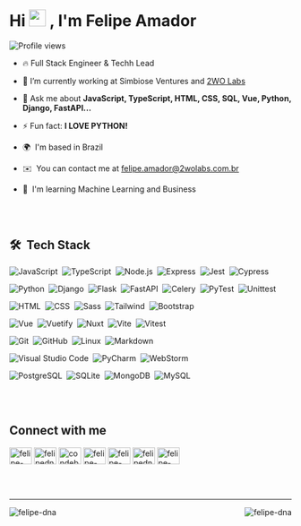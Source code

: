 <h1 align="left">
  Hi 
  <img src="https://raw.githubusercontent.com/kaueMarques/kaueMarques/master/hi.gif" width="30px">
  , I'm Felipe Amador
</h1>
<p align="left"> 
  <img src="https://komarev.com/ghpvc/?username=felipe-dna&color=c215ab" alt="Profile views" /> 
</p>


- 🔥 Full Stack Engineer & Techh Lead

- 🔭 I’m currently working at Simbiose Ventures and [2WO Labs](https://github.com/2wo-Labs)

- 💬 Ask me about **JavaScript, TypeScript, HTML, CSS, SQL, Vue, Python, Django, FastAPI...**

- ⚡ Fun fact: **I LOVE PYTHON!**

- 🌍  I'm based in Brazil

- ✉️  You can contact me at [felipe.amador@2wolabs.com.br](mailto:felipe.amador@2wolabs.com.br)

- 🧠  I'm learning Machine Learning and Business

<br><br>

## 🛠 &nbsp;Tech Stack
  
![JavaScript](https://img.shields.io/badge/-JavaScript-05122A?style=flat&logo=javascript)&nbsp;
![TypeScript](https://img.shields.io/badge/-TypeScript-05122A?style=flat&logo=typescript)&nbsp;
![Node.js](https://img.shields.io/badge/-Node.js-05122A?style=flat&logo=node.js)&nbsp;
![Express](https://img.shields.io/badge/-Express-05122A?style=flat&logo=express)&nbsp;
![Jest](https://img.shields.io/badge/-Jest-05122A?style=flat&logo=jest)&nbsp;
![Cypress](https://img.shields.io/badge/-Cypress-05122A?style=flat&logo=cypress)&nbsp;

![Python](https://img.shields.io/badge/-Python-05122A?style=flat&logo=python)&nbsp;
![Django](https://img.shields.io/badge/-Django-05122A?style=flat&logo=django)&nbsp;
![Flask](https://img.shields.io/badge/-Flask-05122A?style=flat&logo=flask)&nbsp;
![FastAPI](https://img.shields.io/badge/-FastAPI-05122A?style=flat&logo=fastapi)&nbsp;
![Celery](https://img.shields.io/badge/-Celery-05122A?style=flat&logo=celery)&nbsp;
![PyTest](https://img.shields.io/badge/-PyTest-05122A?style=flat&logo=pytest)&nbsp;
![Unittest](https://img.shields.io/badge/-Unittest-05122A?style=flat&logo=pytest)&nbsp;

![HTML](https://img.shields.io/badge/-HTML-05122A?style=flat&logo=HTML5)&nbsp;
![CSS](https://img.shields.io/badge/-CSS-05122A?style=flat&logo=CSS3&logoColor=1572B6)&nbsp;
![Sass](https://img.shields.io/badge/-Sass-05122A?style=flat&logo=sass)&nbsp;
![Tailwind](https://img.shields.io/badge/-Tailwind-05122A?style=flat&logo=tailwindcss)&nbsp;
![Bootstrap](https://img.shields.io/badge/-Bootstrap-05122A?style=flat&logo=bootstrap)&nbsp;

![Vue](https://img.shields.io/badge/-Vue-05122A?style=flat&logo=vue.js)&nbsp;
![Vuetify](https://img.shields.io/badge/-Vuetify-05122A?style=flat&logo=vuetify)&nbsp;
![Nuxt](https://img.shields.io/badge/-Nuxt-05122A?style=flat&logo=nuxt.js)&nbsp;
![Vite](https://img.shields.io/badge/-Vite-05122A?style=flat&logo=vite)&nbsp;
![Vitest](https://img.shields.io/badge/-Vitest-05122A?style=flat&logo=vitest)&nbsp;

![Git](https://img.shields.io/badge/-Git-05122A?style=flat&logo=git)&nbsp;
![GitHub](https://img.shields.io/badge/-GitHub-05122A?style=flat&logo=github)&nbsp;
![Linux](https://img.shields.io/badge/-Linux-05122A?style=flat&logo=linux)&nbsp;
![Markdown](https://img.shields.io/badge/-Markdown-05122A?style=flat&logo=markdown)&nbsp;

![Visual Studio Code](https://img.shields.io/badge/-Visual%20Studio%20Code-05122A?style=flat&logo=visual-studio-code&logoColor=007ACC)&nbsp;
![PyCharm](https://img.shields.io/badge/-PyCharm-05122A?style=flat&logo=pycharm&logoColor=yellow)&nbsp;
![WebStorm](https://img.shields.io/badge/-WebStorm-05122A?style=flat&logo=webstorm&logoColor=blue)&nbsp;

![PostgreSQL](https://img.shields.io/badge/-PostgreSQL-05122A?style=flat&logo=postgresql)&nbsp;
![SQLite](https://img.shields.io/badge/-SQLite-05122A?style=flat&logo=sqlite)&nbsp;
![MongoDB](https://img.shields.io/badge/-MongoDB-05122A?style=flat&logo=mongodb)&nbsp;
![MySQL](https://img.shields.io/badge/-MySQL-05122A?style=flat&logo=mysql)&nbsp;

<br><br>

## Connect with me

<p align="left">
<a href="https://codepen.io/felipe-dna" target="blank"><img align="center" src="https://raw.githubusercontent.com/rahuldkjain/github-profile-readme-generator/master/src/images/icons/Social/codepen.svg" alt="felipe-dna" height="30" width="40" /></a>
<a href="https://dev.to/felipedna" target="blank"><img align="center" src="https://raw.githubusercontent.com/rahuldkjain/github-profile-readme-generator/master/src/images/icons/Social/devto.svg" alt="felipedna" height="30" width="40" /></a>
<a href="https://twitter.com/condebloody" target="blank"><img align="center" src="https://raw.githubusercontent.com/rahuldkjain/github-profile-readme-generator/master/src/images/icons/Social/twitter.svg" alt="condebloody" height="30" width="40" /></a>
<a href="https://linkedin.com/in/felipe-dna" target="blank"><img align="center" src="https://raw.githubusercontent.com/rahuldkjain/github-profile-readme-generator/master/src/images/icons/Social/linked-in-alt.svg" alt="felipe-dna" height="30" width="40" /></a>
<a href="https://codesandbox.com/felipe-dna" target="blank"><img align="center" src="https://raw.githubusercontent.com/rahuldkjain/github-profile-readme-generator/master/src/images/icons/Social/codesandbox.svg" alt="felipe-dna" height="30" width="40" /></a>
<a href="https://www.hackerrank.com/felipedna" target="blank"><img align="center" src="https://raw.githubusercontent.com/rahuldkjain/github-profile-readme-generator/master/src/images/icons/Social/hackerrank.svg" alt="felipedna" height="30" width="40" /></a>
<a href="https://www.leetcode.com/felipe-dna" target="blank"><img align="center" src="https://raw.githubusercontent.com/rahuldkjain/github-profile-readme-generator/master/src/images/icons/Social/leet-code.svg" alt="felipe-dna" height="30" width="40" /></a>
</p>

<br><br>
____

<!--   <img align="right" src="https://github-profile-trophy.vercel.app/?username=felipe-dna&theme=dracula&layout=compact" alt="felipe-dna" /> -->
<p><img align="left" src="https://github-readme-streak-stats.herokuapp.com/?user=felipe-dna&theme=dracula&layout=compact" alt="felipe-dna" /></p>
<p><img align="right" src="https://github-readme-stats.vercel.app/api/top-langs?username=felipe-dna&show_icons=true&locale=en&layout=compact&theme=dracula" alt="felipe-dna" /><p>  

  
